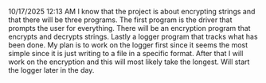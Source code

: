 10/17/2025 12:13 AM
I know that the project is about encrypting strings and that there will be three programs. The first program is the driver that prompts the user for everything. There will be an encryption program that encrypts and decrypts strings. Lastly a logger program that tracks what has been done. My plan is to work on the logger first since it seems the most simple since it is just writing to a file in a specific format. After that I will work on the encryption and this will most likely take the longest. Will start the logger later in the day.